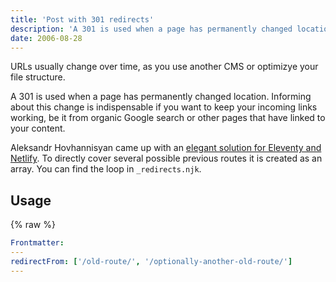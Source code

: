 ```yaml
---
title: 'Post with 301 redirects'
description: 'A 301 is used when a page has permanently changed location. Informing about this change is indispensable if you want to keep a positioning. Aleksandr Hovhannisyan came up with an elegant solution for Eleventy and Netlify.'
date: 2006-08-28
---
```


URLs usually change over time, as you use another CMS or optimizye your file structure.

A 301 is used when a page has permanently changed location.
Informing about this change is indispensable if you want to keep your incoming links working, be it from organic Google search or other pages that have linked to your content.

Aleksandr Hovhannisyan came up with an [elegant solution for Eleventy and Netlify](https://www.aleksandrhovhannisyan.com/blog/eleventy-netlify-redirects/). To directly cover several possible previous routes it is created as an array. You can find the loop in `_redirects.njk`.

## Usage

{% raw %}

```yaml
Frontmatter:
---
redirectFrom: ['/old-route/', '/optionally-another-old-route/']
---
```
